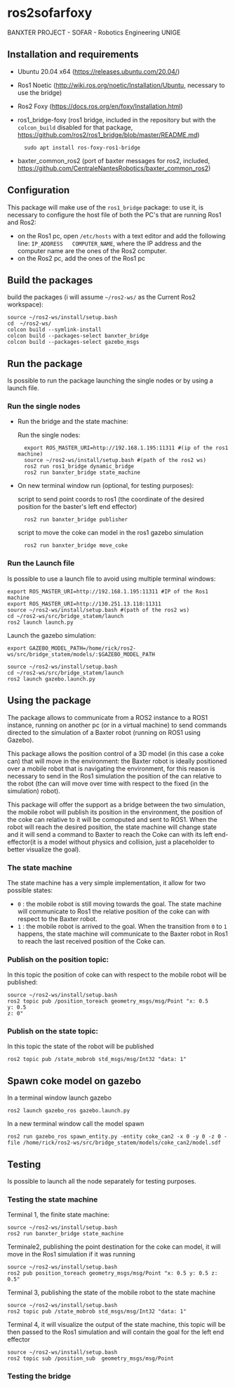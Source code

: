# ros2sofarfoxy
BANXTER PROJECT - SOFAR - Robotics Engineering UNIGE
## Installation and requirements
- Ubuntu 20.04 x64 (https://releases.ubuntu.com/20.04/)
- Ros1 Noetic (http://wiki.ros.org/noetic/Installation/Ubuntu, necessary to use the bridge)
- Ros2 Foxy (https://docs.ros.org/en/foxy/Installation.html)
- ros1_bridge-foxy (ros1 bridge, included in the repository but with the `colcon_build` disabled for that package, https://github.com/ros2/ros1_bridge/blob/master/README.md)

        sudo apt install ros-foxy-ros1-bridge

- baxter_common_ros2 (port of baxter messages for ros2, included, https://github.com/CentraleNantesRobotics/baxter_common_ros2)

## Configuration
This package will make use of the `ros1_bridge` package: to use it, is necessary to configure the host file of both the PC's that are running Ros1 and Ros2:
- on the Ros1 pc, open `/etc/hosts` with a text editor and add the following line: `IP_ADDRESS   COMPUTER_NAME`, where the IP address and the computer name are the ones of the Ros2 computer.
- on the Ros2 pc, add the ones of the Ros1 pc

## Build the packages
build the packages (i will assume `~/ros2-ws/` as the Current Ros2 workspace):
    
    source ~/ros2-ws/install/setup.bash 
    cd  ~/ros2-ws/
    colcon build --symlink-install
    colcon build --packages-select banxter_bridge
    colcon build --packages-select gazebo_msgs

## Run the package
Is possible to run the package launching the single nodes or by using a launch file.
### Run the single nodes
- Run the bridge and the state machine:

    Run the single nodes:

        export ROS_MASTER_URI=http://192.168.1.195:11311 #(ip of the ros1 machine)
        source ~/ros2-ws/install/setup.bash #(path of the ros2 ws)
        ros2 run ros1_bridge dynamic_bridge
        ros2 run banxter_bridge state_machine
- On new terminal window run (optional, for testing purposes):

    script to send point coords to ros1 (the coordinate of the desired position for the baster's left end effector)

        ros2 run banxter_bridge publisher

    script to move the coke can model in the ros1 gazebo simulation

        ros2 run banxter_bridge move_coke


### Run the Launch file
Is possible to use a launch file to avoid using multiple terminal windows:
    
    export ROS_MASTER_URI=http://192.168.1.195:11311 #IP of the Ros1 machine
    export ROS_MASTER_URI=http://130.251.13.118:11311 
    source ~/ros2-ws/install/setup.bash #(path of the ros2 ws)
    cd ~/ros2-ws/src/bridge_statem/launch
    ros2 launch launch.py 

Launch the gazebo simulation:

    export GAZEBO_MODEL_PATH=/home/rick/ros2-ws/src/bridge_statem/models/:$GAZEBO_MODEL_PATH

    source ~/ros2-ws/install/setup.bash 
    cd ~/ros2-ws/src/bridge_statem/launch
    ros2 launch gazebo.launch.py 


## Using the package
The package allows to communicate from a ROS2 instance to a ROS1 instance, running on another pc (or in a virtual machine) to send commands directed to the simulation of a Baxter robot (running on ROS1 using Gazebo).

This package allows the position control of a 3D model (in this case a coke can) that will move in the environment: the Baxter robot is ideally positioned over a mobile robot that is navigating the environment, for this reason is necessary to send in the Ros1 simulation the position of the can relative to the robot (the can will move over time with respect to the fixed (in the simulation) robot).

This package will offer the support as a bridge between the two simulation, the mobile robot will publish its position in the environment, the position of the coke can relative to it will be comoputed and sent to ROS1. When the robot will reach the desired position, the state machine will change state and it will send a command to Baxter to reach the Coke can with its left end-effector(it is a model without physics and collision, just a placeholder to better visualize the goal).

### The state machine
The state machine has a very simple implementation, it allow for two possible states:
- `0` : the mobile robot is still moving towards the goal. The state machine will communicate to Ros1 the relative position of the coke can with respect to the Baxter robot.
- `1` : the mobile robot is arrived to the goal. When the transition from `0` to `1` happens, the state machine will communicate to the Baxter robot in Ros1 to reach the last received position of the Coke can.

### Publish on the position topic:
In this topic the position of coke can with respect to the mobile robot will be published:

    source ~/ros2-ws/install/setup.bash
    ros2 topic pub /position_toreach geometry_msgs/msg/Point "x: 0.5 
    y: 0.5
    z: 0" 

### Publish on the state topic:
In this topic the state of the robot will be published

    ros2 topic pub /state_mobrob std_msgs/msg/Int32 "data: 1"

## Spawn coke model on gazebo
In a terminal window launch gazebo

    ros2 launch gazebo_ros gazebo.launch.py

In a new terminal window call the model spawn

    ros2 run gazebo_ros spawn_entity.py -entity coke_can2 -x 0 -y 0 -z 0 -file /home/rick/ros2-ws/src/bridge_statem/models/coke_can2/model.sdf






## Testing
Is possible to launch all the node separately for testing purposes.

### Testing the state machine

Terminal 1, the finite state machine:

    source ~/ros2-ws/install/setup.bash
    ros2 run banxter_bridge state_machine

Terminale2, publishing the point destination for the coke can model, it will move in the Ros1 simulation if it was running

    source ~/ros2-ws/install/setup.bash
    ros2 pub position_toreach geometry_msgs/msg/Point "x: 0.5 y: 0.5 z: 0.5"

Terminal 3, publishing the state of the mobile robot to the state machine

    source ~/ros2-ws/install/setup.bash
    ros2 topic pub /state_mobrob std_msgs/msg/Int32 "data: 1"


Terminal 4, it will visualize the output of the state machine, this topic will be then passed to the Ros1 simulation and will contain the goal for the left end effector 

    source ~/ros2-ws/install/setup.bash
    ros2 topic sub /position_sub  geometry_msgs/msg/Point 

### Testing the bridge

